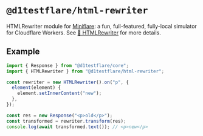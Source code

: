 # `@d1testflare/html-rewriter`

HTMLRewriter module for [Miniflare](https://github.com/cloudflare/miniflare): a
fun, full-featured, fully-local simulator for Cloudflare Workers. See
[📄 HTMLRewriter](https://miniflare.dev/core/html-rewriter) for more details.

## Example

```js
import { Response } from "@d1testflare/core";
import { HTMLRewriter } from "@d1testflare/html-rewriter";

const rewriter = new HTMLRewriter().on("p", {
  element(element) {
    element.setInnerContent("new");
  },
});

const res = new Response("<p>old</p>");
const transformed = rewriter.transform(res);
console.log(await transformed.text()); // <p>new</p>
```
